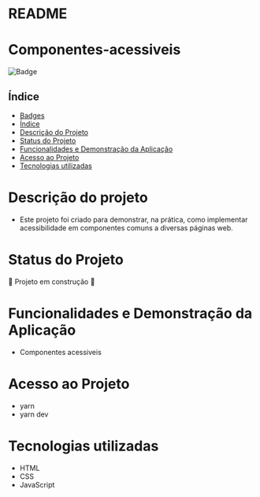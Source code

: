 
# README #

# Componentes-acessiveis

![Badge](https://img.shields.io/static/v1?label=Hello&message=WORLD&color=<COLOR>&style=<STYLE>&logo=<LOGO>)

## Índice

* [Badges](#badges)
* [Índice](#índice)
* [Descrição do Projeto](#descrição-do-projeto)
* [Status do Projeto](#status-do-Projeto)
* [Funcionalidades e Demonstração da Aplicação](#funcionalidades-e-demonstração-da-aplicação)
* [Acesso ao Projeto](#acesso-ao-projeto)
* [Tecnologias utilizadas](#tecnologias-utilizadas)

Descrição do projeto
====================
* Este projeto foi criado para demonstrar, na prática, como implementar acessibilidade em componentes comuns a diversas páginas web. 


Status do Projeto
=================

:construction: Projeto em construção :construction:


Funcionalidades e Demonstração da Aplicação
===========================================

* Componentes acessiveis

Acesso ao Projeto
=================

* yarn
* yarn dev

Tecnologias utilizadas
======================
* HTML
* CSS
* JavaScript




